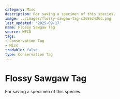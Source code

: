 ```yaml
---
category: Misc
description: For saving a specimen of this species.
image: ../images/flossy-sawgaw-tag-c368e2436d.png
last_updated: '2025-09-17'
name: Flossy Sawgaw Tag
source: WFCD
tags:
- Conservation Tag
- Misc
tradable: false
type: Conservation Tag
---
```


# Flossy Sawgaw Tag

For saving a specimen of this species.

